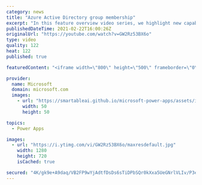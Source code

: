 ```yaml
---
category: news
title: "Azure Active Directory group membership"
excerpt: "In this feature overview video series, we highlight new capabilities included in the latest update to Microsoft Power Apps.  Power Apps Dataverse provides record level security to Azure Active Directory group membership types. Admins can easily set up and assign permissions to different Azure AD users,"
publishedDateTime: 2021-02-22T16:00:26Z
originalUrl: "https://youtube.com/watch?v=GW2Rz53BX6o"
type: video
quality: 122
heat: 122
published: true

featuredContent: "<iframe width=\"800\" height=\"500\" frameborder=\"0\" src=\"https://www.youtube.com/embed/GW2Rz53BX6o\" allow=\"accelerometer; autoplay; encrypted-media; gyroscope; picture-in-picture\" allowfullscreen></iframe>"

provider:
  name: Microsoft
  domain: microsoft.com
  images:
    - url: "https://smartableai.github.io/microsoft-power-apps/assets/images/organizations/microsoft.com-50x50.jpg"
      width: 50
      height: 50

topics:
  - Power Apps

images:
  - url: "https://i.ytimg.com/vi/GW2Rz53BX6o/maxresdefault.jpg"
    width: 1280
    height: 720
    isCached: true

secured: "4K/gk9e+A9daq/VB2FP9wYjAdtfDsDs6sTiDPbSQr0kXxa5UeGNrlVLIv/P3e27RHQWM59UnNN5452U+scIKGIEMBGjobkmvpRMTIxImysbuCzYdc9BQHaBkIpvFYlzhNpIO65kDtdSBAEtyFK71KR0FVjRo9hUlbAQYqr42H81Ign2Ehuyl3exfcVomwMRX4Bl1E1P2J70nb/Pq+KCdk99ABbyBTPRxANF9Lp8OJJh2EeuwSZ+6GYyzLKSSAg5Plwpzo+lMMoEmXYmbXkdwvEvvdHqnLV8V5d4H9D0m5xBSYG/F5TMqEPl0YdxyM+nzXjjznfQ8x1CMOMNozGsrZJYZlr0dhTEWryYcuIZ5kqJsPBg0AdK475Y4S8+tnblM2pRrXFqyKJqqjf31I5Nx0JUcG5eHvZEMXjZd2hZ+eiw=;XL7kfsvdRS9UaxjMglchig=="
---
```


